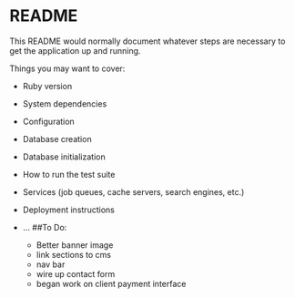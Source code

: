 # README

This README would normally document whatever steps are necessary to get the
application up and running.

Things you may want to cover:

* Ruby version

* System dependencies

* Configuration

* Database creation

* Database initialization

* How to run the test suite

* Services (job queues, cache servers, search engines, etc.)

* Deployment instructions

* ...
##To Do: 
	* Better banner image 
	* link sections to cms
	* nav bar 
	* wire up contact form 
	* began work on client payment interface